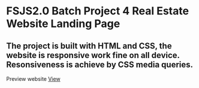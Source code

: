 # FSJS2.0 Batch Project 4 Real Estate Website Landing Page

## The project is built with HTML and CSS, the website is responsive work fine on all device. Resonsiveness is achieve by CSS media queries.

Preview website [View](#)